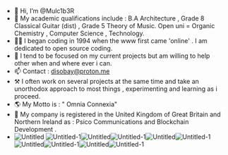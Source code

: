 - 👋 Hi, I’m @Mulc1b3R
- 👀 My academic qualifications include : B.A Architecture , Grade 8 Classical Guitar (dist) , Grade 5 Theory of Music. Open uni = Organic Chemistry , Computer Science , Technology.
- 🏴‍☠️ I began coding in 1994 when the www first came 'online' . I am dedicated to open source coding.
- 💞️ I tend to be focused on my current projects but am willing to help other when and where ever i can.
- 📫 Contact : disobay@proton.me 
- ⚒ I often work on several projects at the same time and take an unorthodox approach to most things , experimenting and learning as i proceed.
- 🌎 My Motto is : " Omnia Connexia"
- 📡 My company is registered in the United Kingdom of Great Britain and Northern Ireland as : Psico Communications and Blockchain Development .
- ![Untitled](https://github.com/Mulc1b3R/Mulc1b3R/assets/158625834/bcede816-89bd-4c21-ae0a-2b9724f05d70) ![Untitled-1](https://github.com/Mulc1b3R/Mulc1b3R/assets/158625834/3cf2b711-761f-4027-9605-ba5ebb391735)![Untitled](https://github.com/Mulc1b3R/Mulc1b3R/assets/158625834/500253d0-a46d-4ca6-9614-aff186a09208)![Untitled-1](https://github.com/Mulc1b3R/Mulc1b3R/assets/158625834/5a9f5f33-799d-4183-bf9d-ec31343e3d22)![Untitled](https://github.com/Mulc1b3R/Mulc1b3R/assets/158625834/2b4b61a6-54b1-42d4-a2f7-ef5296f3184a)![Untitled-1](https://github.com/Mulc1b3R/Mulc1b3R/assets/158625834/df45bcb7-d47f-47c1-afaf-410f190705e1)![Untitled](https://github.com/Mulc1b3R/Mulc1b3R/assets/158625834/e2004f5e-46b1-4d52-a777-f113be5d23a6)![Untitled-1](https://github.com/Mulc1b3R/Mulc1b3R/assets/158625834/c82e9aa3-d5c5-4ffa-87d6-f78a3b4f55d2)![Untitled](https://github.com/Mulc1b3R/Mulc1b3R/assets/158625834/015bad73-3ed9-48b4-abc1-3b2856737f59)![Untitled-1](https://github.com/Mulc1b3R/Mulc1b3R/assets/158625834/721fa349-7d34-4b25-a391-4576038253a4)











<!---
Mulc1b3R/Mulc1b3R is a ✨ special ✨ repository because its `README.md` (this file) appears on your GitHub profile.
You can click the Preview link to take a look at your changes.
--->
